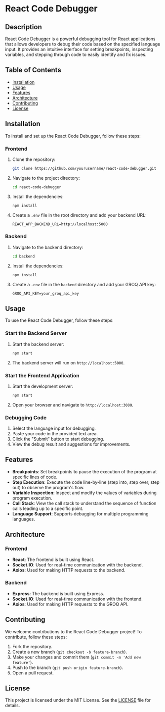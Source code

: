 # React Code Debugger

## Description

React Code Debugger is a powerful debugging tool for React applications that allows developers to debug their code based on the specified language input. It provides an intuitive interface for setting breakpoints, inspecting variables, and stepping through code to easily identify and fix issues.

## Table of Contents

- [Installation](#installation)
- [Usage](#usage)
- [Features](#features)
- [Architecture](#architecture)
- [Contributing](#contributing)
- [License](#license)

## Installation

To install and set up the React Code Debugger, follow these steps:

### Frontend

1. Clone the repository:
    ```bash
    git clone https://github.com/yourusername/react-code-debugger.git
    ```
2. Navigate to the project directory:
    ```bash
    cd react-code-debugger
    ```
3. Install the dependencies:
    ```bash
    npm install
    ```
4. Create a `.env` file in the root directory and add your backend URL:
    ```plaintext
    REACT_APP_BACKEND_URL=http://localhost:5000
    ```

### Backend

1. Navigate to the backend directory:
    ```bash
    cd backend
    ```
2. Install the dependencies:
    ```bash
    npm install
    ```
3. Create a `.env` file in the `backend` directory and add your GROQ API key:
    ```plaintext
    GROQ_API_KEY=your_groq_api_key
    ```

## Usage

To use the React Code Debugger, follow these steps:

### Start the Backend Server

1. Start the backend server:
    ```bash
    npm start
    ```
2. The backend server will run on `http://localhost:5000`.

### Start the Frontend Application

1. Start the development server:
    ```bash
    npm start
    ```
2. Open your browser and navigate to `http://localhost:3000`.

### Debugging Code

1. Select the language input for debugging.
2. Paste your code in the provided text area.
3. Click the "Submit" button to start debugging.
4. View the debug result and suggestions for improvements.

## Features

- **Breakpoints**: Set breakpoints to pause the execution of the program at specific lines of code.
- **Step Execution**: Execute the code line-by-line (step into, step over, step out) to observe the program's flow.
- **Variable Inspection**: Inspect and modify the values of variables during program execution.
- **Call Stack**: View the call stack to understand the sequence of function calls leading up to a specific point.
- **Language Support**: Supports debugging for multiple programming languages.

## Architecture

### Frontend

- **React**: The frontend is built using React.
- **Socket.IO**: Used for real-time communication with the backend.
- **Axios**: Used for making HTTP requests to the backend.

### Backend

- **Express**: The backend is built using Express.
- **Socket.IO**: Used for real-time communication with the frontend.
- **Axios**: Used for making HTTP requests to the GROQ API.

## Contributing

We welcome contributions to the React Code Debugger project! To contribute, follow these steps:

1. Fork the repository.
2. Create a new branch (`git checkout -b feature-branch`).
3. Make your changes and commit them (`git commit -m 'Add new feature'`).
4. Push to the branch (`git push origin feature-branch`).
5. Open a pull request.

## License

This project is licensed under the MIT License. See the [LICENSE](LICENSE) file for details.
